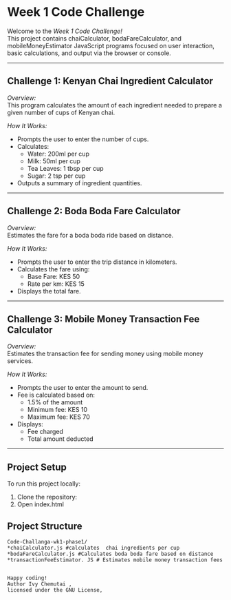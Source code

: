 #  Week 1 Code Challenge

Welcome to the *Week 1 Code Challenge!*  
This project contains chaiCalculator, bodaFareCalculator, and mobileMoneyEstimator JavaScript programs focused on user interaction, basic calculations, and output via the browser or console.

---

##  Challenge 1: Kenyan Chai Ingredient Calculator

*Overview:*  
This program calculates the amount of each ingredient needed to prepare a given number of cups of Kenyan chai.

*How It Works:*
- Prompts the user to enter the number of cups.
- Calculates:
  -  Water: 200ml per cup
  -  Milk: 50ml per cup
  -  Tea Leaves: 1 tbsp per cup
  -  Sugar: 2 tsp per cup
- Outputs a summary of ingredient quantities.

---

##  Challenge 2: Boda Boda Fare Calculator

*Overview:*  
Estimates the fare for a boda boda ride based on distance.

*How It Works:*
- Prompts the user to enter the trip distance in kilometers.
- Calculates the fare using:
  -  Base Fare: KES 50
  -  Rate per km: KES 15
- Displays the total fare.

---

##  Challenge 3: Mobile Money Transaction Fee Calculator

*Overview:*  
Estimates the transaction fee for sending money using mobile money services.

*How It Works:*
- Prompts the user to enter the amount to send.
- Fee is calculated based on:
  -  1.5% of the amount
  -  Minimum fee: KES 10
  -  Maximum fee: KES 70
- Displays:
  - Fee charged
  - Total amount deducted

---
## Project Setup
To run this project locally:
  1. Clone the repository:
  2. Open index.html
     
##  Project  Structure
```text
Code-Challanga-wk1-phase1/
*chaiCalculator.js #calculates  chai ingredients per cup
*bodaFareCalculator.js #Calculates boda boda fare based on distance
*transactionFeeEstimator. JS # Estimates mobile money transaction fees


Happy coding!
Author Ivy Chemutai ,
licensed under the GNU License,


